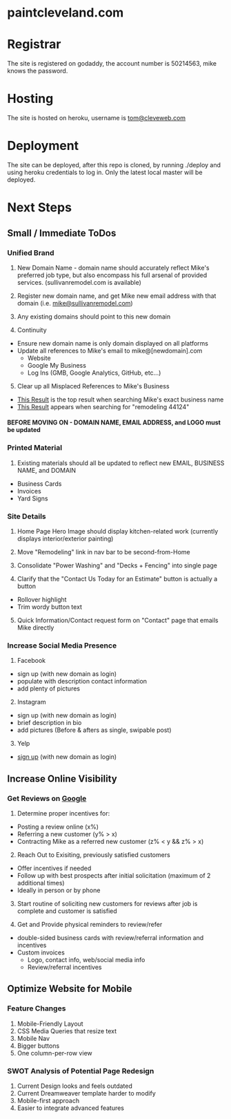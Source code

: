 paintcleveland.com
==================

# Registrar

The site is registered on godaddy, the account number is 50214563, mike knows the password.

# Hosting

The site is hosted on heroku, username is tom@cleveweb.com

# Deployment

The site can be deployed, after this repo is cloned, by running ./deploy and using heroku
credentials to log in. Only the latest local master will be deployed.

# Next Steps

## Small / Immediate ToDos

### Unified Brand

1) New Domain Name - domain name should accurately reflect Mike's preferred job type, but also encompass his full arsenal of provided services. (sullivanremodel.com is available)

2) Register new domain name, and get Mike new email address with that domain (i.e. mike@sullivanremodel.com)

3) Any existing domains should point to this new domain

4) Continuity 
  * Ensure new domain name is only domain displayed on all platforms
  * Update all references to Mike's email to mike@[newdomain].com
    * Website
    * Google My Business
    * Log Ins (GMB, Google Analytics, GitHub, etc...)
    
5) Clear up all Misplaced References to Mike's Business
  * [This Result](https://clustrmaps.com/a/1d1e5k/) is the top result when searching Mike's exact business name
  * [This Result](https://goo.gl/maps/ZFi3sBwwW3B6F59j8) appears when searching for "remodeling 44124"
    
#### BEFORE MOVING ON - DOMAIN NAME, EMAIL ADDRESS, and LOGO must be updated
    
    
### Printed Material 

1) Existing materials should all be updated to reflect new EMAIL, BUSINESS NAME, and DOMAIN
  * Business Cards
  * Invoices
  * Yard Signs


### Site Details

1) Home Page Hero Image should display kitchen-related work (currently displays interior/exterior painting)

2) Move "Remodeling" link in nav bar to be second-from-Home

3) Consolidate "Power Washing" and "Decks + Fencing" into single page

4) Clarify that the "Contact Us Today for an Estimate" button is actually a button
  * Rollover highlight
  * Trim wordy button text
  
5) Quick Information/Contact request form on "Contact" page that emails Mike directly
  
  
### Increase Social Media Presence

1) Facebook
  * sign up (with new domain as login)
  * populate with description contact information
  * add plenty of pictures
  
2) Instagram
  * sign up (with new domain as login)
  * brief description in bio
  * add pictures (Before & afters as single, swipable post)
    
3) Yelp
  * [sign up](https://biz.yelp.com/signup) (with new domain as login) 
    
    
## Increase Online Visibility

### Get Reviews on [Google](https://tinyurl.com/vyv57cv)

1) Determine proper incentives for:
  * Posting a review online (x%)
  * Referring a new customer (y% > x)
  * Contracting Mike as a referred new customer (z% < y && z% > x)

2) Reach Out to Exisiting, previously satisfied customers
  * Offer incentives if needed
  * Follow up with best prospects after initial solicitation (maximum of 2 additional times)
  * Ideally in person or by phone
  
3) Start routine of soliciting new customers for reviews after job is complete and customer is satisfied

4) Get and Provide physical reminders to review/refer
  * double-sided business cards with review/referral information and incentives
  * Custom invoices
    * Logo, contact info, web/social media info
    * Review/referral incentives
    
## Optimize Website for Mobile

### Feature Changes

1) Mobile-Friendly Layout
2) CSS Media Queries that resize text
3) Mobile Nav
4) Bigger buttons
5) One column-per-row view


### SWOT Analysis of Potential Page Redesign

1) Current Design looks and feels outdated
2) Current Dreamweaver template harder to modify
3) Mobile-first approach
4) Easier to integrate advanced features

